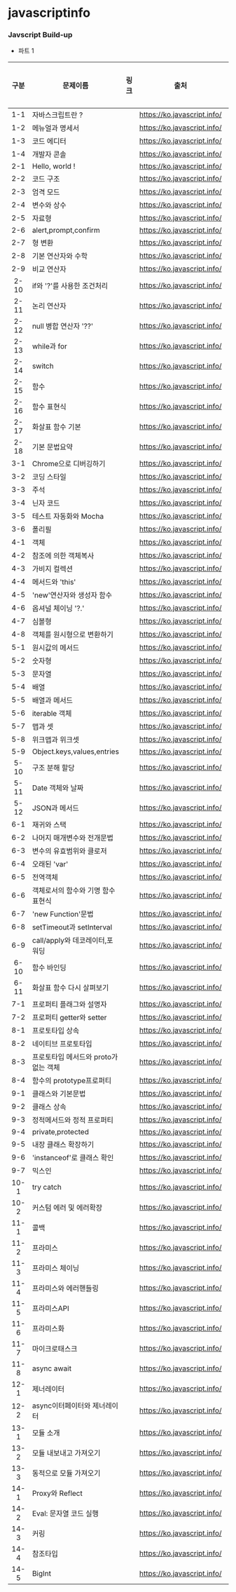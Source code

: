 # javascriptinfo

### Javscript Build-up
* 파트 1

| 구분  | 문제이름                             | 링크 | 출처                        | 학습여부 |
| :---: | ------------------------------------ | ---- | --------------------------- | -------- |
|  1-1  | 자바스크립트란 ?                     |      | https://ko.javascript.info/ | 🏁        |
|  1-2  | 메뉴얼과 명세서                      |      | https://ko.javascript.info/ | 🏁        |
|  1-3  | 코드 에디터                          |      | https://ko.javascript.info/ | 🏁        |
|  1-4  | 개발자 콘솔                          |      | https://ko.javascript.info/ | 🏁        |
|  2-1  | Hello, world !                       |      | https://ko.javascript.info/ | 🏁        |
|  2-2  | 코드 구조                            |      | https://ko.javascript.info/ | 🏁        |
|  2-3  | 엄격 모드                            |      | https://ko.javascript.info/ | 🏁        |
|  2-4  | 변수와 상수                          |      | https://ko.javascript.info/ | 🏁        |
|  2-5  | 자료형                               |      | https://ko.javascript.info/ | 🏁        |
|  2-6  | alert,prompt,confirm                 |      | https://ko.javascript.info/ | 🏁        |
|  2-7  | 형 변환                              |      | https://ko.javascript.info/ | 🏁        |
|  2-8  | 기본 연산자와 수학                   |      | https://ko.javascript.info/ | 🏁        |
|  2-9  | 비교 연산자                          |      | https://ko.javascript.info/ | 🏁        |
| 2-10  | if와 '?'를 사용한 조건처리           |      | https://ko.javascript.info/ | 🏁        |
| 2-11  | 논리 연산자                          |      | https://ko.javascript.info/ | 🏁        |
| 2-12  | null 병합 연산자 '??'                |      | https://ko.javascript.info/ | 🏁        |
| 2-13  | while과 for                          |      | https://ko.javascript.info/ | 🏁        |
| 2-14  | switch                               |      | https://ko.javascript.info/ | 🏁        |
| 2-15  | 함수                                 |      | https://ko.javascript.info/ | 🏁        |
| 2-16  | 함수 표현식                          |      | https://ko.javascript.info/ | 🏁        |
| 2-17  | 화살표 함수 기본                     |      | https://ko.javascript.info/ | 🏁        |
| 2-18  | 기본 문법요약                        |      | https://ko.javascript.info/ | 🏁        |
|  3-1  | Chrome으로 디버깅하기                |      | https://ko.javascript.info/ | 🏁        |
|  3-2  | 코딩 스타일                          |      | https://ko.javascript.info/ | 🏁        |
|  3-3  | 주석                                 |      | https://ko.javascript.info/ | 🏁        |
|  3-4  | 닌자 코드                            |      | https://ko.javascript.info/ | 🏁        |
|  3-5  | 테스트 자동화와 Mocha                |      | https://ko.javascript.info/ | 🏁        |
|  3-6  | 폴리필                               |      | https://ko.javascript.info/ | 🏁        |
|  4-1  | 객체                                 |      | https://ko.javascript.info/ | 🏁        |
|  4-2  | 참조에 의한 객체복사                 |      | https://ko.javascript.info/ | 🏁        |
|  4-3  | 가비지 컬렉션                        |      | https://ko.javascript.info/ | 🏁        |
|  4-4  | 메서드와 'this'                      |      | https://ko.javascript.info/ | 🏁        |
|  4-5  | 'new'연산자와 생성자 함수            |      | https://ko.javascript.info/ | 🏁        |
|  4-6  | 옵셔널 체이닝 '?.'                   |      | https://ko.javascript.info/ | 🏁        |
|  4-7  | 심볼형                               |      | https://ko.javascript.info/ | 🏁        |
|  4-8  | 객체를 원시형으로 변환하기           |      | https://ko.javascript.info/ | 🏁        |
|  5-1  | 원시값의 메서드                      |      | https://ko.javascript.info/ | 🏁        |
|  5-2  | 숫자형                               |      | https://ko.javascript.info/ | 🏁        |
|  5-3  | 문자열                               |      | https://ko.javascript.info/ | 🏁        |
|  5-4  | 배열                                 |      | https://ko.javascript.info/ | 🏁        |
|  5-5  | 배열과 메서드                        |      | https://ko.javascript.info/ | 🏁        |
|  5-6  | iterable 객체                        |      | https://ko.javascript.info/ | 🏁        |
|  5-7  | 맵과 셋                              |      | https://ko.javascript.info/ | 🏁        |
|  5-8  | 위크맵과 위크셋                      |      | https://ko.javascript.info/ | 🏁        |
|  5-9  | Object.keys,values,entries           |      | https://ko.javascript.info/ | 🏁        |
| 5-10  | 구조 분해 할당                       |      | https://ko.javascript.info/ | 🏁        |
| 5-11  | Date 객체와 날짜                     |      | https://ko.javascript.info/ | 🏁        |
| 5-12  | JSON과 메서드                        |      | https://ko.javascript.info/ | 🏁        |
|  6-1  | 재귀와 스택                          |      | https://ko.javascript.info/ | 🏁        |
|  6-2  | 나머지 매개변수와 전개문법           |      | https://ko.javascript.info/ | 🏁        |
|  6-3  | 변수의 유효범위와 클로저             |      | https://ko.javascript.info/ | 🏁        |
|  6-4  | 오래된 'var'                         |      | https://ko.javascript.info/ | 🏁        |
|  6-5  | 전역객체                             |      | https://ko.javascript.info/ | 🏁        |
|  6-6  | 객체로서의 함수와 기명 함수 표현식   |      | https://ko.javascript.info/ | 🏁        |
|  6-7  | 'new Function'문법                   |      | https://ko.javascript.info/ | 🏁        |
|  6-8  | setTimeout과 setInterval             |      | https://ko.javascript.info/ | 🏁        |
|  6-9  | call/apply와 데코레이터,포워딩       |      | https://ko.javascript.info/ | 🏁        |
| 6-10  | 함수 바인딩                          |      | https://ko.javascript.info/ | 🏁        |
| 6-11  | 화살표 함수 다시 살펴보기            |      | https://ko.javascript.info/ | 🏁        |
|  7-1  | 프로퍼티 플래그와 설명자             |      | https://ko.javascript.info/ |          |
|  7-2  | 프로퍼티 getter와 setter             |      | https://ko.javascript.info/ |          |
|  8-1  | 프로토타입 상속                      |      | https://ko.javascript.info/ |          |
|  8-2  | 네이티브 프로토타입                  |      | https://ko.javascript.info/ |          |
|  8-3  | 프로토타입 메서드와 proto가없는 객체 |      | https://ko.javascript.info/ |          |
|  8-4  | 함수의 prototype프로퍼티             |      | https://ko.javascript.info/ |          |
|  9-1  | 클래스와 기본문법                    |      | https://ko.javascript.info/ |          |
|  9-2  | 클래스 상속                          |      | https://ko.javascript.info/ |          |
|  9-3  | 정적메서드와 정적 프로퍼티           |      | https://ko.javascript.info/ |          |
|  9-4  | private,protected                    |      | https://ko.javascript.info/ |          |
|  9-5  | 내장 클래스 확장하기                 |      | https://ko.javascript.info/ |          |
|  9-6  | 'instanceof'로 클래스 확인           |      | https://ko.javascript.info/ |          |
|  9-7  | 믹스인                               |      | https://ko.javascript.info/ |          |
| 10-1  | try catch                            |      | https://ko.javascript.info/ |          |
| 10-2  | 커스텀 에러 및 에러확장              |      | https://ko.javascript.info/ |          |
| 11-1  | 콜백                                 |      | https://ko.javascript.info/ |          |
| 11-2  | 프라미스                             |      | https://ko.javascript.info/ |          |
| 11-3  | 프라미스 체이닝                      |      | https://ko.javascript.info/ |          |
| 11-4  | 프라미스와 에러핸들링                |      | https://ko.javascript.info/ |          |
| 11-5  | 프라미스API                          |      | https://ko.javascript.info/ |          |
| 11-6  | 프라미스화                           |      | https://ko.javascript.info/ |          |
| 11-7  | 마이크로태스크                       |      | https://ko.javascript.info/ |          |
| 11-8  | async await                          |      | https://ko.javascript.info/ |          |
| 12-1  | 제너레이터                           |      | https://ko.javascript.info/ |          |
| 12-2  | async이터페이터와 제너레이터         |      | https://ko.javascript.info/ |          |
| 13-1  | 모듈 소개                            |      | https://ko.javascript.info/ |          |
| 13-2  | 모듈 내보내고 가져오기               |      | https://ko.javascript.info/ |          |
| 13-3  | 동적으로 모듈 가져오기               |      | https://ko.javascript.info/ |          |
| 14-1  | Proxy와 Reflect                      |      | https://ko.javascript.info/ |          |
| 14-2  | Eval: 문자열 코드 실행               |      | https://ko.javascript.info/ |          |
| 14-3  | 커링                                 |      | https://ko.javascript.info/ |          |
| 14-4  | 참조타입                             |      | https://ko.javascript.info/ |          |
| 14-5  | BigInt                               |      | https://ko.javascript.info/ |          |
